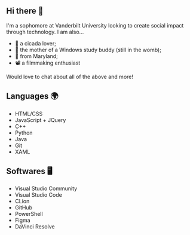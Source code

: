 ## Hi there 👋

<!--
**cinnamon-cicada/cinnamon-cicada** is a ✨ _special_ ✨ repository because its `README.md` (this file) appears on your GitHub profile.

Here are some ideas to get you started:

- 🔭 I’m currently working on ...
- 🌱 I’m currently learning ...
- 👯 I’m looking to collaborate on ...
- 🤔 I’m looking for help with ...
- 💬 Ask me about ...
- 📫 How to reach me: ...
- 😄 Pronouns: ...
- ⚡ Fun fact: ...
-->

I'm a sophomore at Vanderbilt University looking to create social impact through technology. I am also...

- 🐛 a cicada lover;
- 🍅 the mother of a Windows study buddy (still in the womb);
- 🦀 from Maryland;
- 📽 a filmmaking enthusiast

Would love to chat about all of the above and more!

## Languages 🌍
- HTML/CSS
- JavaScript + JQuery
- C++
- Python
- Java
- Git
- XAML

## Softwares 🖥
- Visual Studio Community
- Visual Studio Code
- CLion
- GitHub
- PowerShell
- Figma
- DaVinci Resolve 
